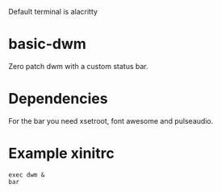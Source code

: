 Default terminal is alacritty
# basic-dwm
Zero patch dwm with a custom status bar.
# Dependencies
For the bar you need xsetroot, font awesome and pulseaudio.
# Example xinitrc
```
exec dwm &
bar
```
